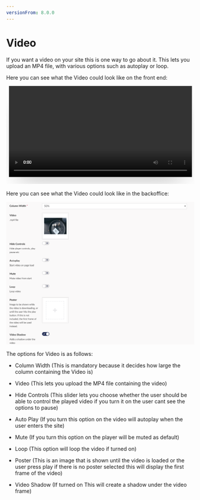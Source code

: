 ```yaml
---
versionFrom: 8.0.0
---
```


# Video

If you want a video on your site this is one way to go about it. This lets you upload an MP4 file, with various options such as autoplay or loop.

Here you can see what the Video could look like on the front end:

![Quote image](images/Video-Frontend.png)

Here you can see what the Video could look like in the backoffice:

![Price List](images/Video-Backoffice.png)

The options for Video is as follows:

- Column Width (This is mandatory because it decides how large the column containing the Video is)

- Video (This lets you upload the MP4 file containing the video)

- Hide Controls (This slider lets you choose whether the user should be able to control the played video if you turn it on the user cant see the options to pause)

- Auto Play (If you turn this option on the video will autoplay when the user enters the site)

- Mute (If you turn this option on the player will be muted as default)

- Loop (This option will loop the video if turned on)

- Poster (This is an image that is shown until the video is loaded or the user press play if there is no poster selected this will display the first frame of the video)

- Video Shadow (If turned on This will create a shadow under the video frame)
